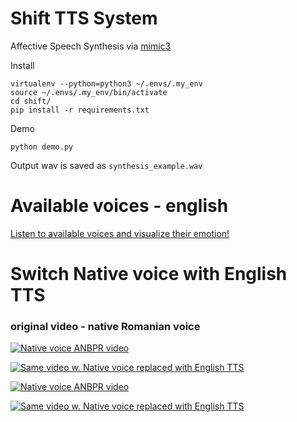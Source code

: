 # Shift TTS System

Affective Speech Synthesis via [mimic3](https://pypi.org/project/mycroft-mimic3-tts/)

Install

```
virtualenv --python=python3 ~/.envs/.my_env
source ~/.envs/.my_env/bin/activate
cd shift/
pip install -r requirements.txt
```

Demo

```
python demo.py
```

Output wav is saved as `synthesis_example.wav`

##

# Available voices - english

<a href="https://audeering.github.io/shift/">Listen to available voices and visualize their emotion!</a>

# Switch Native voice with English TTS

### original video - native Romanian voice

[![Native voice ANBPR video](https://github.com/audeering/shift/assets/93256324/1b5c01ce-622b-4ba7-bcdb-5551447ab6d0)](https://www.youtube.com/watch?v=tmo2UbKYAqc)

[![Same video w. Native voice replaced with English TTS](https://github.com/audeering/shift/assets/93256324/2bb3ccbf-d4d9-48e9-8979-ba31095da95c)](https://www.youtube.com/watch?v=geI1Vqn4QpY)


[![Native voice ANBPR video](github.com/audeering/shift/assets/93256324/40cdf146-8a6f-48f5-94d6-75df0d2ca8a1)](https://www.youtube.com/watch?v=tmo2UbKYAqc)

[![Same video w. Native voice replaced with English TTS](//github.com/audeering/shift/assets/93256324/40cdf146-8a6f-48f5-94d6-75df0d2ca8a1)](https://www.youtube.com/watch?v=geI1Vqn4QpY)
